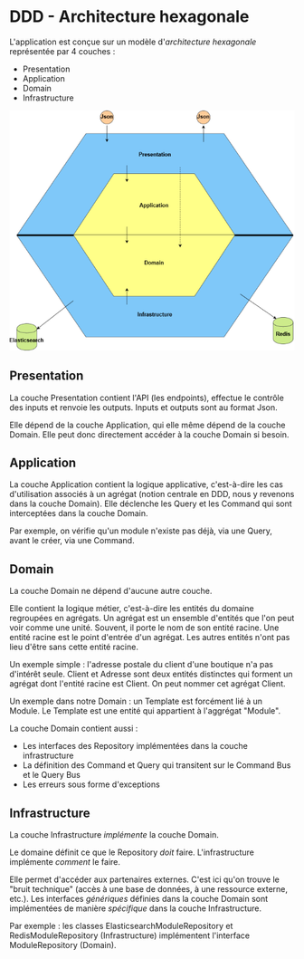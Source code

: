 # DDD - Architecture hexagonale

L'application est conçue sur un modèle d'*architecture hexagonale* représentée par 4 couches :
* Presentation
* Application
* Domain
* Infrastructure

![Architecture hexagonale](images/hexagonal.png)

## Presentation

La couche Presentation contient l'API (les endpoints), effectue le contrôle des inputs et renvoie les outputs. Inputs et outputs sont au format Json.

Elle dépend de la couche Application, qui elle même dépend de la couche Domain. Elle peut donc directement accéder à la couche Domain si besoin.

## Application

La couche Application contient la logique applicative, c'est-à-dire les cas d'utilisation associés à un agrégat (notion centrale en DDD, nous y revenons dans la couche Domain). Elle déclenche les Query et les Command qui sont interceptées dans la couche Domain.

Par exemple, on vérifie qu'un module n'existe pas déjà, via une Query, avant le créer, via une Command.

## Domain

La couche Domain ne dépend d'aucune autre couche.

Elle contient la logique métier, c'est-à-dire les entités du domaine regroupées en agrégats. Un agrégat est un ensemble d'entités que l'on peut voir comme une unité. Souvent, il porte le nom de son entité racine. Une entité racine est le point d'entrée d'un agrégat. Les autres entités n'ont pas lieu d'être sans cette entité racine.

Un exemple simple : l'adresse postale du client d'une boutique n'a pas d'intérêt seule. Client et Adresse sont deux entités distinctes qui forment un agrégat dont l'entité racine est Client. On peut nommer cet agrégat Client.

Un exemple dans notre Domain : un Template est forcément lié à un Module. Le Template est une entité qui appartient à l'aggrégat "Module".

La couche Domain contient aussi :
* Les interfaces des Repository implémentées dans la couche infrastructure
* La définition des Command et Query qui transitent sur le Command Bus et le Query Bus
* Les erreurs sous forme d'exceptions

## Infrastructure

La couche Infrastructure *implémente* la couche Domain.

Le domaine définit ce que le Repository *doit* faire. L'infrastructure implémente *comment* le faire.

Elle permet d'accéder aux partenaires externes. C'est ici qu'on trouve le "bruit technique" (accès à une base de données, à une ressource externe, etc.). Les interfaces *génériques* définies dans la couche Domain sont implémentées de manière *spécifique* dans la couche Infrastructure.

Par exemple : les classes ElasticsearchModuleRepository et RedisModuleRepository (Infrastructure) implémentent l'interface ModuleRepository (Domain).
